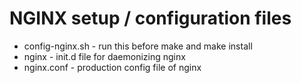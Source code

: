 # NGINX setup / configuration files

* config-nginx.sh - run this before make and make install
* nginx - init.d file for daemonizing nginx
* nginx.conf - production config file of nginx
